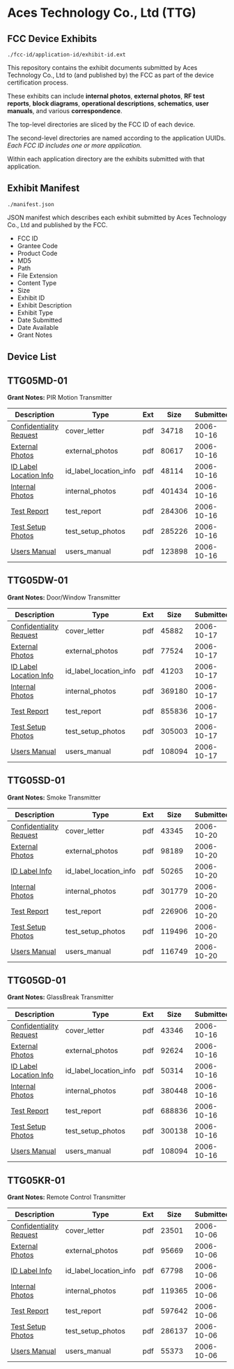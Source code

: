 # Aces Technology Co., Ltd (TTG)
## FCC Device Exhibits

```
./fcc-id/application-id/exhibit-id.ext
```

This repository contains the exhibit documents submitted by Aces Technology Co., Ltd to (and published by) the FCC as part of the device certification process.

These exhibits can include **internal photos**, **external photos**, **RF test reports**, **block diagrams**, **operational descriptions**, **schematics**, **user manuals**, and various **correspondence**.

The top-level directories are sliced by the FCC ID of each device.

The second-level directories are named according to the application UUIDs. *Each FCC ID includes one or more application.*

Within each application directory are the exhibits submitted with that application. 

## Exhibit Manifest

```
./manifest.json
```

JSON manifest which describes each exhibit submitted by Aces Technology Co., Ltd and published by the FCC.

- FCC ID
- Grantee Code
- Product Code
- MD5
- Path
- File Extension
- Content Type
- Size
- Exhibit ID
- Exhibit Description
- Exhibit Type
- Date Submitted
- Date Available
- Grant Notes

## Device List
## TTG05MD-01
**Grant Notes:** PIR Motion Transmitter

| Description | Type | Ext | Size | Submitted | Available |
| ----------- | ---- | --- | ---- | --------- | --------- |
| [Confidentiality Request](TTG05MD-01/778505445e2efd5b92d060f1f9e2c169/715783.pdf) | cover_letter | pdf | 34718 | 2006-10-16 | 2006-10-16 |
| [External Photos](TTG05MD-01/778505445e2efd5b92d060f1f9e2c169/715775.pdf) | external_photos | pdf | 80617 | 2006-10-16 | 2006-10-16 |
| [ID Label Location Info](TTG05MD-01/778505445e2efd5b92d060f1f9e2c169/715777.pdf) | id_label_location_info | pdf | 48114 | 2006-10-16 | 2006-10-16 |
| [Internal Photos](TTG05MD-01/778505445e2efd5b92d060f1f9e2c169/715776.pdf) | internal_photos | pdf | 401434 | 2006-10-16 | 2006-10-16 |
| [Test Report](TTG05MD-01/778505445e2efd5b92d060f1f9e2c169/715778.pdf) | test_report | pdf | 284306 | 2006-10-16 | 2006-10-16 |
| [Test Setup Photos](TTG05MD-01/778505445e2efd5b92d060f1f9e2c169/715779.pdf) | test_setup_photos | pdf | 285226 | 2006-10-16 | 2006-10-16 |
| [Users Manual](TTG05MD-01/778505445e2efd5b92d060f1f9e2c169/715780.pdf) | users_manual | pdf | 123898 | 2006-10-16 | 2006-10-16 |
## TTG05DW-01
**Grant Notes:** Door/Window Transmitter

| Description | Type | Ext | Size | Submitted | Available |
| ----------- | ---- | --- | ---- | --------- | --------- |
| [Confidentiality Request](TTG05DW-01/d7fdc44417fc1e3d88009188af2c102b/716374.pdf) | cover_letter | pdf | 45882 | 2006-10-17 | 2006-10-17 |
| [External Photos](TTG05DW-01/d7fdc44417fc1e3d88009188af2c102b/716375.pdf) | external_photos | pdf | 77524 | 2006-10-17 | 2006-10-17 |
| [ID Label Location Info](TTG05DW-01/d7fdc44417fc1e3d88009188af2c102b/716377.pdf) | id_label_location_info | pdf | 41203 | 2006-10-17 | 2006-10-17 |
| [Internal Photos](TTG05DW-01/d7fdc44417fc1e3d88009188af2c102b/716376.pdf) | internal_photos | pdf | 369180 | 2006-10-17 | 2006-10-17 |
| [Test Report](TTG05DW-01/d7fdc44417fc1e3d88009188af2c102b/716381.pdf) | test_report | pdf | 855836 | 2006-10-17 | 2006-10-17 |
| [Test Setup Photos](TTG05DW-01/d7fdc44417fc1e3d88009188af2c102b/716382.pdf) | test_setup_photos | pdf | 305003 | 2006-10-17 | 2006-10-17 |
| [Users Manual](TTG05DW-01/d7fdc44417fc1e3d88009188af2c102b/716383.pdf) | users_manual | pdf | 108094 | 2006-10-17 | 2006-10-17 |
## TTG05SD-01
**Grant Notes:** Smoke Transmitter

| Description | Type | Ext | Size | Submitted | Available |
| ----------- | ---- | --- | ---- | --------- | --------- |
| [Confidentiality Request](TTG05SD-01/e9d2d50b77cce061acf9a73739b6a786/718145.pdf) | cover_letter | pdf | 43345 | 2006-10-20 | 2006-10-20 |
| [External Photos](TTG05SD-01/e9d2d50b77cce061acf9a73739b6a786/718146.pdf) | external_photos | pdf | 98189 | 2006-10-20 | 2006-10-20 |
| [ID Label Info](TTG05SD-01/e9d2d50b77cce061acf9a73739b6a786/718148.pdf) | id_label_location_info | pdf | 50265 | 2006-10-20 | 2006-10-20 |
| [Internal Photos](TTG05SD-01/e9d2d50b77cce061acf9a73739b6a786/718147.pdf) | internal_photos | pdf | 301779 | 2006-10-20 | 2006-10-20 |
| [Test Report](TTG05SD-01/e9d2d50b77cce061acf9a73739b6a786/718151.pdf) | test_report | pdf | 226906 | 2006-10-20 | 2006-10-20 |
| [Test Setup Photos](TTG05SD-01/e9d2d50b77cce061acf9a73739b6a786/718152.pdf) | test_setup_photos | pdf | 119496 | 2006-10-20 | 2006-10-20 |
| [Users Manual](TTG05SD-01/e9d2d50b77cce061acf9a73739b6a786/718153.pdf) | users_manual | pdf | 116749 | 2006-10-20 | 2006-10-20 |
## TTG05GD-01
**Grant Notes:** GlassBreak Transmitter

| Description | Type | Ext | Size | Submitted | Available |
| ----------- | ---- | --- | ---- | --------- | --------- |
| [Confidentiality Request](TTG05GD-01/b3681503284fdde439a4eb548827f63f/715811.pdf) | cover_letter | pdf | 43346 | 2006-10-16 | 2006-10-16 |
| [External Photos](TTG05GD-01/b3681503284fdde439a4eb548827f63f/715803.pdf) | external_photos | pdf | 92624 | 2006-10-16 | 2006-10-16 |
| [ID Label Location Info](TTG05GD-01/b3681503284fdde439a4eb548827f63f/715805.pdf) | id_label_location_info | pdf | 50314 | 2006-10-16 | 2006-10-16 |
| [Internal Photos](TTG05GD-01/b3681503284fdde439a4eb548827f63f/715804.pdf) | internal_photos | pdf | 380448 | 2006-10-16 | 2006-10-16 |
| [Test Report](TTG05GD-01/b3681503284fdde439a4eb548827f63f/715806.pdf) | test_report | pdf | 688836 | 2006-10-16 | 2006-10-16 |
| [Test Setup Photos](TTG05GD-01/b3681503284fdde439a4eb548827f63f/715807.pdf) | test_setup_photos | pdf | 300138 | 2006-10-16 | 2006-10-16 |
| [Users Manual](TTG05GD-01/b3681503284fdde439a4eb548827f63f/715808.pdf) | users_manual | pdf | 108094 | 2006-10-16 | 2006-10-16 |
## TTG05KR-01
**Grant Notes:** Remote Control Transmitter

| Description | Type | Ext | Size | Submitted | Available |
| ----------- | ---- | --- | ---- | --------- | --------- |
| [Confidentiality Request](TTG05KR-01/23c190f17a3c131f7088080f1d63dbc8/712878.pdf) | cover_letter | pdf | 23501 | 2006-10-06 | 2006-10-06 |
| [External Photos](TTG05KR-01/23c190f17a3c131f7088080f1d63dbc8/712881.pdf) | external_photos | pdf | 95669 | 2006-10-06 | 2006-10-06 |
| [ID Label Info](TTG05KR-01/23c190f17a3c131f7088080f1d63dbc8/712883.pdf) | id_label_location_info | pdf | 67798 | 2006-10-06 | 2006-10-06 |
| [Internal Photos](TTG05KR-01/23c190f17a3c131f7088080f1d63dbc8/712882.pdf) | internal_photos | pdf | 119365 | 2006-10-06 | 2006-10-06 |
| [Test Report](TTG05KR-01/23c190f17a3c131f7088080f1d63dbc8/712884.pdf) | test_report | pdf | 597642 | 2006-10-06 | 2006-10-06 |
| [Test Setup Photos](TTG05KR-01/23c190f17a3c131f7088080f1d63dbc8/712885.pdf) | test_setup_photos | pdf | 286137 | 2006-10-06 | 2006-10-06 |
| [Users Manual](TTG05KR-01/23c190f17a3c131f7088080f1d63dbc8/712886.pdf) | users_manual | pdf | 55373 | 2006-10-06 | 2006-10-06 |
